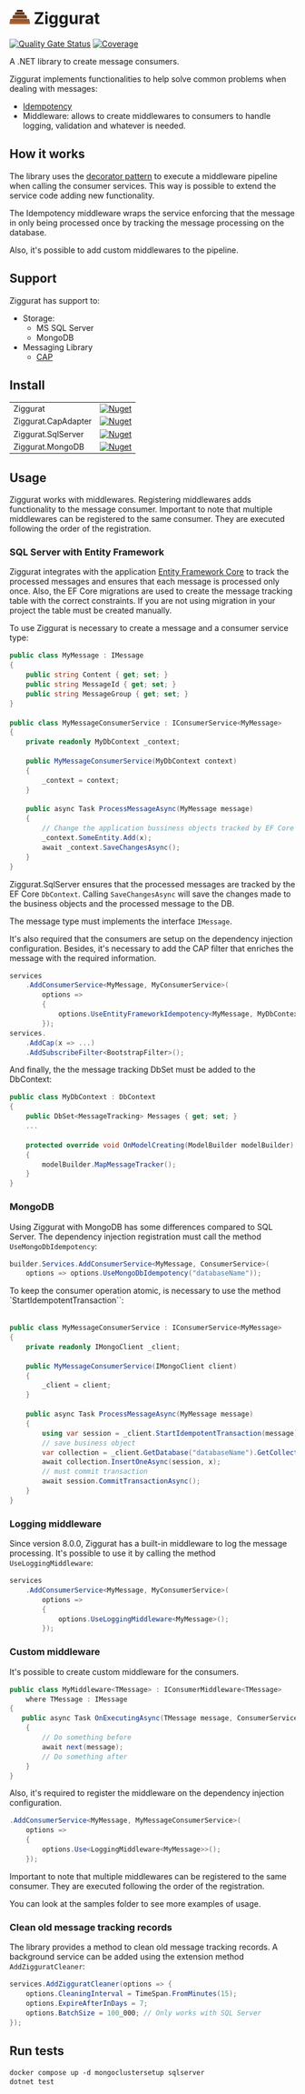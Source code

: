 # ![Ziggurat icon](./docs/icon.png) Ziggurat

[![Quality Gate Status](https://sonarcloud.io/api/project_badges/measure?project=rafaelpadovezi_Ziggurat&metric=alert_status)](https://sonarcloud.io/dashboard?id=rafaelpadovezi_Ziggurat)
[![Coverage](https://sonarcloud.io/api/project_badges/measure?project=rafaelpadovezi_Ziggurat&metric=coverage)](https://sonarcloud.io/dashboard?id=rafaelpadovezi_Ziggurat)

A .NET library to create message consumers.

Ziggurat implements functionalities to help solve common problems when dealing with messages:
- [Idempotency](https://microservices.io/patterns/communication-style/idempotent-consumer.html)
- Middleware: allows to create middlewares to consumers to handle logging, validation and whatever is needed. 

## How it works

The library uses the [decorator pattern](https://refactoring.guru/design-patterns/decorator/csharp/example) to execute a middleware pipeline when calling the consumer services. This way is possible to extend the service code adding new functionality.

The Idempotency middleware wraps the service enforcing that the message in only being processed once by tracking the message processing on the database.

Also, it's possible to add custom middlewares to the pipeline.

## Support

Ziggurat has support to:
- Storage:
  - MS SQL Server
  - MongoDB
- Messaging Library
  - [CAP](https://cap.dotnetcore.xyz/)

## Install

|                     |                                                                                                              |
|---------------------|--------------------------------------------------------------------------------------------------------------|
| Ziggurat            | [![Nuget](https://img.shields.io/nuget/v/Ziggurat)](https://www.nuget.org/packages/Ziggurat)                 |
| Ziggurat.CapAdapter | [![Nuget](https://img.shields.io/nuget/v/Ziggurat.CapAdapter)](https://www.nuget.org/packages/Ziggurat.CapAdapter) |
| Ziggurat.SqlServer  | [![Nuget](https://img.shields.io/nuget/v/Ziggurat.SqlServer)](https://www.nuget.org/packages/Ziggurat.SqlServer) |
| Ziggurat.MongoDB    | [![Nuget](https://img.shields.io/nuget/v/Ziggurat.MongoDB)](https://www.nuget.org/packages/Ziggurat.MongoDB) |

## Usage

Ziggurat works with middlewares. Registering middlewares adds functionality to the message consumer. Important to note that multiple middlewares can be registered to the same consumer. They are executed following the order of the registration.

### SQL Server with Entity Framework

Ziggurat integrates with the application [Entity Framework Core](https://docs.microsoft.com/en-us/ef/core/) to track the processed messages and ensures that each message is processed only once. Also, the EF Core migrations are used to create the message tracking table with the correct constraints. If you are not using migration in your project the table must be created manually.

To use Ziggurat is necessary to create a message and a consumer service type:

```c#
public class MyMessage : IMessage
{
    public string Content { get; set; }
    public string MessageId { get; set; }
    public string MessageGroup { get; set; }
}

public class MyMessageConsumerService : IConsumerService<MyMessage>
{
    private readonly MyDbContext _context;

    public MyMessageConsumerService(MyDbContext context)
    {
        _context = context;
    }

    public async Task ProcessMessageAsync(MyMessage message)
    {
        // Change the application bussiness objects tracked by EF Core
        _context.SomeEntity.Add(x);
        await _context.SaveChangesAsync();
    }
} 
```

Ziggurat.SqlServer ensures that the processed messages are tracked by the EF Core `DbContext`. Calling `SaveChangesAsync` will save the changes made to the business objects and the processed message to the DB.

The message type must implements the interface `IMessage`.

It's also required that the consumers are setup on the dependency injection configuration. Besides, it's necessary to add the CAP filter that enriches the message with the required information.


```c#
services
    .AddConsumerService<MyMessage, MyConsumerService>(
        options =>
        {
            options.UseEntityFrameworkIdempotency<MyMessage, MyDbContext>();
        });
services.
    .AddCap(x => ...)
    .AddSubscribeFilter<BootstrapFilter>();
```

And finally, the the message tracking DbSet must be added to the DbContext:

```c#
public class MyDbContext : DbContext
{
    public DbSet<MessageTracking> Messages { get; set; }
    ...

    protected override void OnModelCreating(ModelBuilder modelBuilder)
    {
        modelBuilder.MapMessageTracker();
    }
}
```

### MongoDB

Using Ziggurat with MongoDB has some differences compared to SQL Server. The dependency injection registration must call the method `UseMongoDbIdempotency`:

```c#
builder.Services.AddConsumerService<MyMessage, ConsumerService>(
    options => options.UseMongoDbIdempotency("databaseName"));
```

To keep the consumer operation atomic, is necessary to use the method `StartIdempotentTransaction``:

```c#

public class MyMessageConsumerService : IConsumerService<MyMessage>
{
    private readonly IMongoClient _client;

    public MyMessageConsumerService(IMongoClient client)
    {
        _client = client;
    }

    public async Task ProcessMessageAsync(MyMessage message)
    {
        using var session = _client.StartIdempotentTransaction(message);
        // save business object
        var collection = _client.GetDatabase("databaseName").GetCollection<SomeEntity>("someEntity");
        await collection.InsertOneAsync(session, x);
        // must commit transaction
        await session.CommitTransactionAsync();
    }
}
```
### Logging middleware

Since version 8.0.0, Ziggurat has a built-in middleware to log the message processing. It's possible to use it by calling the method `UseLoggingMiddleware`:

```c#
services
    .AddConsumerService<MyMessage, MyConsumerService>(
        options =>
        {
            options.UseLoggingMiddleware<MyMessage>();
        });
```

### Custom middleware

It's possible to create custom middleware for the consumers.

```c#
public class MyMiddleware<TMessage> : IConsumerMiddleware<TMessage>
    where TMessage : IMessage
{
   public async Task OnExecutingAsync(TMessage message, ConsumerServiceDelegate<TMessage> next)
    {
        // Do something before
        await next(message);
        // Do something after
    }
}
```

Also, it's required to register the middleware on the dependency injection configuration.

```c#
.AddConsumerService<MyMessage, MyMessageConsumerService>(
    options =>
    {
        options.Use<LoggingMiddleware<MyMessage>>();
    });
```

Important to note that multiple middlewares can be registered to the same consumer. They are executed following the order of the registration.

You can look at the samples folder to see more examples of usage.

### Clean old message tracking records

The library provides a method to clean old message tracking records. A background service can be added using the extension method `AddZigguratCleaner`:

```c#
services.AddZigguratCleaner(options => {
    options.CleaningInterval = TimeSpan.FromMinutes(15);
    options.ExpireAfterInDays = 7;
    options.BatchSize = 100_000; // Only works with SQL Server
});
```

## Run tests

```shell
docker compose up -d mongoclustersetup sqlserver
dotnet test
```